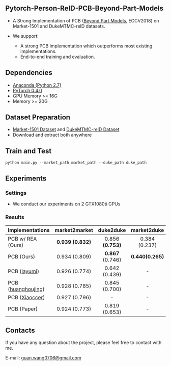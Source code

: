## Pytorch-Person-ReID-PCB-Beyond-Part-Models
* A Strong Implementation of PCB ([Beyond Part Models](https://arxiv.org/abs/1711.09349), ECCV2018) on Market-1501 and DukeMTMC-reID datasets.

* We support:
  * A strong PCB implementation which outperforms most existing implementations.
  * End-to-end training and evaluation.

## Dependencies
* [Anaconda (Python 2.7)](https://www.anaconda.com/download/)
* [PyTorch 0.4.0](http://pytorch.org/)
* GPU Memory >= 16G
* Memory >= 20G

## Dataset Preparation
* [Market-1501 Dataset](http://ww7.liangzheng.org/) and [DukeMTMC-reID Dataset](https://github.com/layumi/DukeMTMC-reID_evaluation)
* Download and extract both anywhere

## Train and Test
```
python main.py --market_path market_path --duke_path duke_path
```

## Experiments

### Settings
* We conduct our experiments on 2 GTX1080ti GPUs

### Results

| Implementations | market2market | duke2duke | market2duke | duke2market |
| ---                               | :---: |:---: | :---: | :---: |
| PCB w/ REA (Ours) | **0.939 (0.832)** | 0.856 **(0.753)** | 0.384 (0.237) | 0.555 (0.285) | 
| PCB (Ours) | 0.934 (0.809) | **0.867** (0.746) | **0.440(0.265)** | **0.592 (0.308)** |
| PCB ([layumi](https://github.com/layumi/Person_reID_baseline_pytorch)) | 0.926 (0.774) | 0.642 (0.439) | - | - |
| PCB ([huanghoujing](https://github.com/huanghoujing/beyond-part-models)) | 0.928 (0.785) | 0.845 (0.700) | - | - |
| PCB ([Xiaoccer](https://github.com/Xiaoccer/ReID-PCB_RPP)) |	0.927 (0.796)	| - | - | - | 
| PCB (Paper) | 0.924 (0.773) | 0.819 (0.653)	| - | - |


## Contacts
If you have any question about the project, please feel free to contact with me.

E-mail: guan.wang0706@gmail.com
